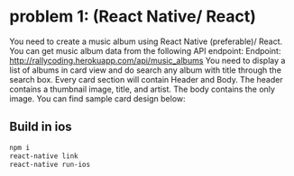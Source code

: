 # problem 1: (React Native/ React)

You need to create a music album using React Native (preferable)/ React. You can get music
album data from the following API endpoint:
Endpoint: http://rallycoding.herokuapp.com/api/music_albums
You need to display a list of albums in card view and do search any album with title through the
search box. Every card section will contain Header and Body. The header contains a thumbnail
image, title, and artist. The body contains the only image. You can find sample card design below:


## Build in ios


```bash
npm i
react-native link
react-native run-ios
